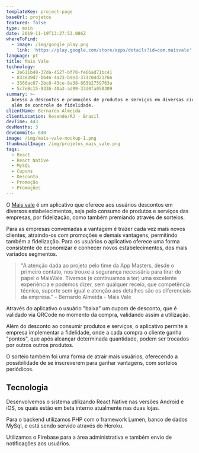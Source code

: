 ```yaml
---
templateKey: project-page
baseUrl: projetos
featured: false
type: main
date: 2019-11-19T13:27:53.086Z
whereToFind:
  - image: /img/google_play.png
    link: 'https://play.google.com/store/apps/details?id=com.maisvale'
language: pt
title: Mais Vale
technology:
  - 2e611b48-37da-4527-bf70-fe66ad71bc41
  - 833639d7-b646-4a23-b9e3-373c04d21766
  - 3366ac07-2bc0-43ce-8a38-863b2759763a
  - 5c7e8c15-9336-40a3-ad99-33d0fa050309
summary: >-
  Acesso a descontos e promoções de produtos e serviços em diversas cidades,
  além de controle de fidelidade.
clientName: Bernardo Almeida
clientLocation: Resende/RJ - Brasil
devTime: 443
devMonths: 3
devCommits: 640
image: /img/mais-vale-mockup-1.png
thumbnailImage: /img/projetos_mais_vale.png
tags:
  - React
  - React Native
  - MySQL
  - Cupons
  - Desconto
  - Promoção
  - Promoções
---
```

O [Mais vale](https://maisvale.appmasters.io/) é um aplicativo que oferece aos usuários descontos em diversos estabelecimentos, seja pelo consumo de produtos e serviços das empresas, por fidelização, como também premiando através de sorteios.

Para as empresas conveniadas a vantagem é trazer cada vez mais novos clientes, atraindo-os com promoções e demais vantagens, permitindo também a fidelização. Para os usuários o aplicativo oferece uma forma consistente de economizar e conhecer novos estabelecimentos, dos mais variados segmentos.

> "A atenção dada ao projeto pelo time da App Masters, desde o primeiro contato, nos trouxe a segurança necessária para tirar do papel o MaisVale. Tivemos (e continuamos a ter) uma excelente experiência e podemos dizer, sem qualquer receio, que competência técnica, suporte sem igual e atenção aos detalhes são os diferenciais da empresa." - Bernardo Almeida - Mais Vale

Através do aplicativo o usuário "baixa" um cupom de desconto, que é validado via QRCode no momento da compra, validando assim a utilização.

Além do desconto ao consumir produtos e serviços, o aplicativo permite a empresa implementar a fidelidade, onde a cada compra o cliente ganha "pontos", que após alcançar determinada quantidade, podem ser trocados por outros outros produtos.

O sorteio também foi uma forma de atrair mais usuários, oferecendo a possibilidade de se inscreverem para ganhar vantagens, com sorteios periódicos.

## Tecnologia

Desenvolvemos o sistema utilizando React Native nas versões Android e iOS, os quais estão em beta interno atualmente nas duas lojas.

Para o backend utilizamos PHP com o framework Lumen, banco de dados MySql, e está sendo servido através do Heroku.

Utilizamos o Firebase para a área administrativa e também envio de notificações aos usuários.
